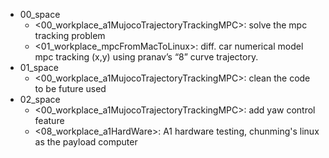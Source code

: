 - 00_space
    - <00_workplace_a1MujocoTrajectoryTrackingMPC>: solve the mpc tracking problem
    - <01_workplace_mpcFromMacToLinux>: diff. car numerical model mpc tracking (x,y) using pranav’s “8” curve trajectory.
- 01_space
    - <00_workplace_a1MujocoTrajectoryTrackingMPC>: clean the code to be future used
- 02_space
    - <00_workplace_a1MujocoTrajectoryTrackingMPC>: add yaw control feature
    - <08_workplace_a1HardWare>: A1 hardware testing, chunming's linux as the payload computer
